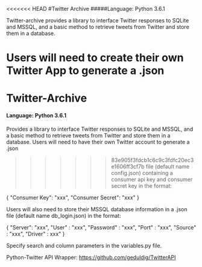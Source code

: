 <<<<<<< HEAD
#Twitter Archive
#####Language: Python 3.6.1

Twitter-archive provides a library to interface Twitter responses to SQLite and MSSQL, 
and a basic method to retrieve tweets from Twitter and store them in a database.


Users will need to create their own Twitter App to generate a .json 
=======
# Twitter-Archive
#### Language: Python 3.6.1

Provides a library to interface Twitter responses to SQLite and MSSQL, 
and a basic method to retrieve tweets from Twitter and store them in a database.
Users will need to have their own Twitter account to generate a .json 
>>>>>>> 83e905f3fdcb1c6c9c3fdfc20ec3e1606ff3cf7b
file (default name config.json) containing a consumer api key and 
consumer secret key in the format:

{
  "Consumer Key": "xxx",
  "Consumer Secret": "xxx"
}

Users will also need to store their MSSQL database information in a .json 
file (default name db_login.json) in the format: 

{
  "Server": "xxx",
  "User" : "xxx",
  "Password" : "xxx",
  "Port" : "xxx",
  "Source" : "xxx",
  "Driver" : xxx"
}

Specify search and column parameters in the variables.py file.

Python-Twitter API Wrapper:
https://github.com/geduldig/TwitterAPI